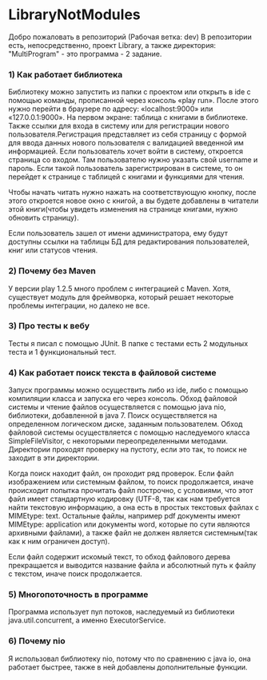 # LibraryNotModules
Добро пожаловать в репозиторий
(Рабочая ветка: dev)
В репозитории есть, непосредственно, проект Library, а также директория: "MultiProgram" - это программа - 2 задание.

<h3>1) Как работает библиотека</h3>

Библиотеку можно запустить из папки с проектом или открыть в ide с помощью команды, прописанной через консоль «play run». 
После этого нужно перейти в браузере по адресу: «localhost:9000» или «127.0.0.1:9000». На первом экране: таблица с книгами в библиотеке. 
Также ссылки для входа в систему или для регистрации нового пользователя.Регистрация представляет из себя страницу с формой для ввода 
данных нового пользователя с валидацией введенной им информацией. Если пользователь хочет войти в систему, откроется страница со входом. 
Там пользователю нужно указать свой username и пароль. Если такой пользователь зарегистрирован в системе, то он перейдет к странице 
с таблицей с книгами и функциями для чтения.

Чтобы начать читать нужно нажать на соответствующую кнопку, после этого откроется новое окно с книгой, а вы будете добавлены в читатели
этой книги(чтобы увидеть изменения на странице книгами, нужно обновить страницу).

Если пользователь зашел от имени администратора, ему будут доступны ссылки на таблицы БД для редактирования пользователей, 
книг или статусов чтения.

<h3>2) Почему без Maven</h3>

У версии play 1.2.5 много проблем с интеграцией с Maven. Хотя, существует модуль для фреймворка, который решает некоторые проблемы 
интеграции, но далеко не все.
<h3>3) Про тесты к вебу</h3>

Тесты я писал с помощью JUnit. В папке с тестами есть 2 модульных теста и 1 функциональный тест.
<h3>4) Как работает поиск текста в файловой системе</h3>

Запуск программы можно осуществить либо из ide, либо с помощью компиляции класса и запуска его через консоль. Обход файловой системы и 
чтение файлов осуществляется с помощью java nio, библиотеки, добавленной в java 7. Поиск осуществляется на определенном 
логическом диске, заданным пользователем. Обход файловой системы осуществляется с помощью наследуемого класса SimpleFileVisitor,
с некоторыми переопределенными методами. Директории проходят проверку на пустоту, если это так, то поиск не заходит в эти директории.

Когда поиск находит файл, он проходит ряд проверок. Если файл изображением или системным файлом, то поиск продолжается, иначе происходит
попытка прочитать файл построчно, с условиями, что этот файл имеет стандартную кодировку (UTF-8, так как нам требуется найти текстовую 
информацию, а она есть в простых текстовых файлах с MIMEtype: text. Остальные файлы, например pdf документы имеют MIMEtype: application 
или документы word, которые по сути являются архивными файлами), а также файл не должен является системным(так как к ним ограничен доступ).

Если файл содержит искомый текст, то обход файлового дерева прекращается и выводится название файла и абсолютный путь к файлу с текстом,
иначе поиск продолжается.

<h3>5) Многопоточность в программе</h3>

Программа использует пул потоков, наследуемый из библиотеки java.util.concurrent, а именно ExecutorService.
<h3>6) Почему nio</h3>
Я использовал библиотеку nio, потому что по сравнению с java io, она работает быстрее, также в ней добавлены дополнительные функции.
